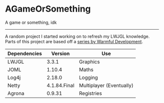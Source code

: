 # AGameOrSomething
A game or something, idk

---

A random project I started working on to refresh my LWJGL knowledge.<br/>
Parts of this project are based off a [series by Warmful Development](https://www.youtube.com/playlist?list=PLILiqflMilIxta2xKk2EftiRHD4nQGW0u).


| Dependencies | Version      | Use                      |
|--------------|--------------|--------------------------|
| LWJGL        | 3.3.1        | Graphics                 |
| JOML         | 1.10.4       | Maths                    |
| Log4j        | 2.18.0       | Logging                  |
| Netty        | 4.1.84.Final | Multiplayer (Eventually) |
| Agrona       | 0.9.31       | Registries               |

